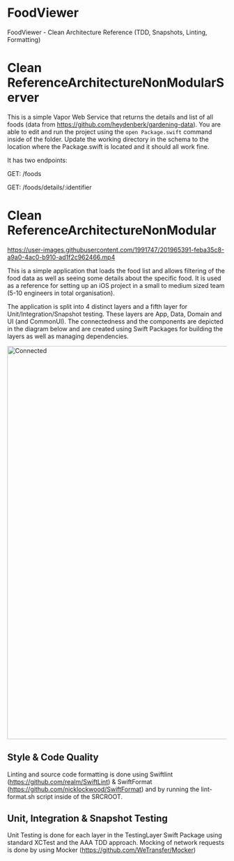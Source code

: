 # FoodViewer
FoodViewer - Clean Architecture Reference (TDD, Snapshots, Linting, Formatting)

# Clean ReferenceArchitectureNonModularServer

This is a simple Vapor Web Service that returns the details and list of all foods (data from https://github.com/heydenberk/gardening-data). You are able to edit and run the project using the `open Package.swift` command inside of the folder. Update the working directory in the schema to the location where the Package.swift is located and it should all work fine.

It has two endpoints:

GET: /foods

GET: /foods/details/:identifier

# Clean ReferenceArchitectureNonModular

https://user-images.githubusercontent.com/1991747/201965391-feba35c8-a9a0-4ac0-b910-ad1f2c962466.mp4

This is a simple application that loads the food list and allows filtering of the food data as well as seeing some details about the specific food. It is used as a reference for setting up an iOS project in a small to medium sized team (5-10 engineers in total organisation).

The application is split into 4 distinct layers and a fifth layer for Unit/Integration/Snapshot testing. These layers are App, Data, Domain and UI (and  CommonUI). The connectedness and the components are depicted in the diagram below and are created using Swift Packages for building the layers as well as managing dependencies.

<img width="900" alt="Connected" src="https://user-images.githubusercontent.com/1991747/201959374-70ae0a6f-ca39-4ecb-a05e-e74f8e830837.png">

## Style & Code Quality

Linting and source code formatting is done using Swiftlint (https://github.com/realm/SwiftLint) & SwiftFormat (https://github.com/nicklockwood/SwiftFormat) and by running the lint-format.sh script inside of the SRCROOT.

## Unit, Integration & Snapshot Testing

Unit Testing is done for each layer in the TestingLayer Swift Package using standard XCTest and the AAA TDD approach. Mocking of network requests is done by using Mocker (https://github.com/WeTransfer/Mocker)
